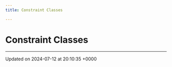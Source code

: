 ```yaml
---
title: Constraint Classes

---
```


# Constraint Classes








-------------------------------

Updated on 2024-07-12 at 20:10:35 +0000